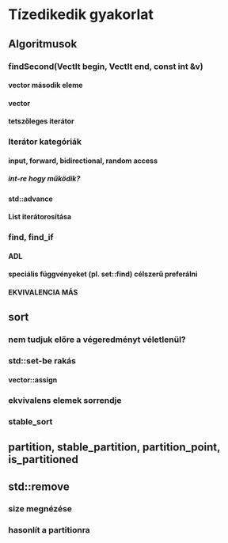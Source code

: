 # Tízedikedik gyakorlat

## Algoritmusok
### findSecond(VectIt begin, VectIt end, const int &v)
#### vector<int> második eleme
#### vector<T>
#### tetszőleges iterátor
### Iterátor kategóriák
#### input, forward, bidirectional, random access
##### int-re hogy működik?
#### std::advance
#### List iterátorosítása

### find, find_if
#### ADL
#### speciális függvényeket (pl. set::find) célszerű preferálni
#### EKVIVALENCIA MÁS

## sort
### nem tudjuk előre a végeredményt véletlenül?
### std::set-be rakás
#### vector::assign
### ekvivalens elemek sorrendje
### stable_sort

## partition, stable_partition, partition_point, is_partitioned

## std::remove
### size megnézése
### hasonlít a partitionra

